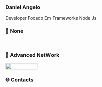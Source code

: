 <h3>Daniel Angelo</h3>
<p style="text-align:left">
Developer Focado Em Frameworks Node Js</div>
</p>
<h3>🔗 None</h3> 
<br>
<h3>📌 Advanced NetWork</h3>
<div style="display:flex;">
<img width="45%" src="https://github-readme-stats.vercel.app/api?username=Dn099z1&layout=compact&theme=merko&show_icons=true&hide_border=true"/>
</div>
<h3>🌐 Contacts</h3>
